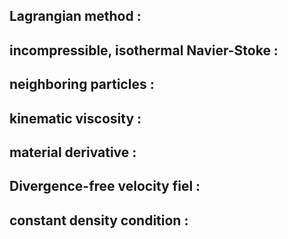 
## Lagrangian method :



## incompressible,  isothermal  Navier-Stoke :




## neighboring particles :




## kinematic viscosity :




## material derivative :




## Divergence-free velocity fiel :




## constant density condition :
